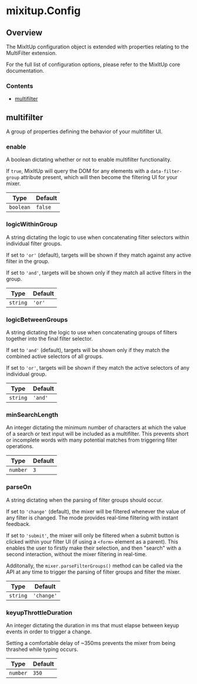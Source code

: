 # mixitup.Config

## Overview

The MixItUp configuration object is extended with properties relating to
the MultiFilter extension.

For the full list of configuration options, please refer to the MixItUp
core documentation.

### Contents

- [multifilter](#multifilter)


<h2 id="multifilter">multifilter</h2>

A group of properties defining the behavior of your multifilter UI.

### enable




A boolean dictating whether or not to enable multifilter functionality.

If `true`, MixItUp will query the DOM for any elements with a
`data-filter-group` attribute present, which will then become the
filtering UI for your mixer.


|Type | Default
|---  | ---
|`boolean`| `false`

### logicWithinGroup




A string dictating the logic to use when concatenating filter
selectors within individual filter groups.

If set to `'or'` (default), targets will be shown if they match against
any active filter in the group.

If set to `'and'`, targets will be shown only if they match
all active filters in the group.


|Type | Default
|---  | ---
|`string`| `'or'`

### logicBetweenGroups




A string dictating the logic to use when concatenating groups of
filters together into the final filter selector.

If set to `'and'` (default), targets will be shown only if they match
the combined active selectors of all groups.

If set to `'or'`, targets will be shown if they match the active selectors
of any individual group.


|Type | Default
|---  | ---
|`string`| `'and'`

### minSearchLength




An integer dictating the minimum number of characters at which the value
of a search or text input will be included as a multifilter. This prevents
short or incomplete words with many potential matches from triggering
filter operations.


|Type | Default
|---  | ---
|`number`| `3`

### parseOn




A string dictating when the parsing of filter groups should occur.

If set to `'change'` (default), the mixer will be filtered whenever the value of
any filter is changed. The mode provides real-time filtering with instant feedback.

If set to `'submit'`, the mixer will only be filtered when a submit button is clicked
within your filter UI (if using a `<form>` element as a parent). This enables the user
to firstly make their selection, and then "search" with a second interaction, without
the mixer filtering in real-time.

Additonally, the `mixer.parseFilterGroups()` method can be called via the API at any
time to trigger the parsing of filter groups and filter the mixer.


|Type | Default
|---  | ---
|`string`| `'change'`

### keyupThrottleDuration




An integer dictating the duration in ms that must elapse between keyup
events in order to trigger a change.

Setting a comfortable delay of ~350ms prevents the mixer from being
thrashed while typing occurs.


|Type | Default
|---  | ---
|`number`| `350`


